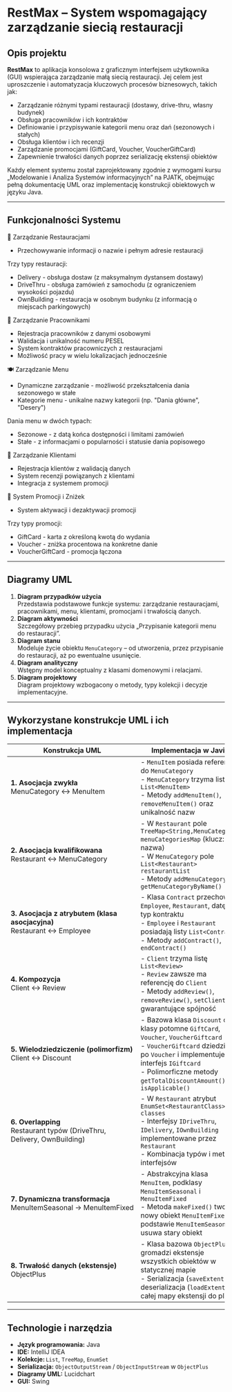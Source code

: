 # RestMax – System wspomagający zarządzanie siecią restauracji

## Opis projektu
**RestMax** to aplikacja konsolowa z graficznym interfejsem użytkownika (GUI) wspierająca zarządzanie małą siecią restauracji. Jej celem jest uproszczenie i automatyzacja kluczowych procesów biznesowych, takich jak:
- Zarządzanie różnymi typami restauracji (dostawy, drive-thru, własny budynek)  
- Obsługa pracowników i ich kontraktów  
- Definiowanie i przypisywanie kategorii menu oraz dań (sezonowych i stałych)  
- Obsługa klientów i ich recenzji  
- Zarządzanie promocjami (GiftCard, Voucher, VoucherGiftCard)  
- Zapewnienie trwałości danych poprzez serializację ekstensji obiektów  

Każdy element systemu został zaprojektowany zgodnie z wymogami kursu „Modelowanie i Analiza Systemów informacyjnych” na PJATK, obejmując pełną dokumentację UML oraz implementację konstrukcji obiektowych w języku Java.

---

## Funkcjonalności Systemu
🏢 Zarządzanie Restauracjami
- Przechowywanie informacji o nazwie i pełnym adresie restauracji

Trzy typy restauracji:
- Delivery - obsługa dostaw (z maksymalnym dystansem dostawy)
- DriveThru - obsługa zamówień z samochodu (z ograniczeniem wysokości pojazdu)
- OwnBuilding - restauracja w osobnym budynku (z informacją o miejscach parkingowych)

👥 Zarządzanie Pracownikami
- Rejestracja pracowników z danymi osobowymi
- Walidacja i unikalność numeru PESEL
- System kontraktów pracowniczych z restauracjami
- Możliwość pracy w wielu lokalizacjach jednocześnie

🍽️ Zarządzanie Menu
- Dynamiczne zarządzanie - możliwość przekształcenia dania sezonowego w stałe
- Kategorie menu - unikalne nazwy kategorii (np. "Dania główne", "Desery")

Dania menu w dwóch typach:
- Sezonowe - z datą końca dostępności i limitami zamówień
- Stałe - z informacjami o popularności i statusie dania popisowego


👤 Zarządzanie Klientami
- Rejestracja klientów z walidacją danych
- System recenzji powiązanych z klientami
- Integracja z systemem promocji

🎫 System Promocji i Zniżek
- System aktywacji i dezaktywacji promocji

Trzy typy promocji:
- GiftCard - karta z określoną kwotą do wydania
- Voucher - zniżka procentowa na konkretne danie
- VoucherGiftCard - promocja łączona

--- 

## Diagramy UML
1. **Diagram przypadków użycia**  
   Przedstawia podstawowe funkcje systemu: zarządzanie restauracjami, pracownikami, menu, klientami, promocjami i trwałością danych.
2. **Diagram aktywności**  
   Szczegółowy przebieg przypadku użycia „Przypisanie kategorii menu do restauracji”.
3. **Diagram stanu**  
   Modeluje życie obiektu `MenuCategory` – od utworzenia, przez przypisanie do restauracji, aż po ewentualne usunięcie.
4. **Diagram analityczny**  
   Wstępny model konceptualny z klasami domenowymi i relacjami.
5. **Diagram projektowy**  
   Diagram projektowy wzbogacony o metody, typy kolekcji i decyzje implementacyjne.
   
--- 

## Wykorzystane konstrukcje UML i ich implementacja

| Konstrukcja UML                              | Implementacja w Javie                                                                                                                                                                     |
|-----------------------------------------------|--------------------------------------------------------------------------------------------------------------------------------------------------------------------------------------------|
| **1. Asocjacja zwykła**<br/>MenuCategory ↔ MenuItem | - `MenuItem` posiada referencję do `MenuCategory` <br/> - `MenuCategory` trzyma listę `List<MenuItem>` <br/> - Metody `addMenuItem()`, `removeMenuItem()` oraz unikalność nazw |
| **2. Asocjacja kwalifikowana**<br/>Restaurant ↔ MenuCategory | - W `Restaurant` pole `TreeMap<String,MenuCategory> menuCategoriesMap` (klucz: nazwa) <br/> - W `MenuCategory` pole `List<Restaurant> restaurantList` <br/> - Metody `addMenuCategory()`, `getMenuCategoryByName()` |
| **3. Asocjacja z atrybutem (klasa asocjacyjna)**<br/>Restaurant ↔ Employee | - Klasa `Contract` przechowuje `Employee`, `Restaurant`, datę i typ kontraktu <br/> - `Employee` i `Restaurant` posiadają listy `List<Contract>` <br/> - Metody `addContract()`, `endContract()` |
| **4. Kompozycja**<br/>Client ↔ Review         | - `Client` trzyma listę `List<Review>` <br/> - `Review` zawsze ma referencję do `Client` <br/> - Metody `addReview()`, `removeReview()`, `setClient()` gwarantujące spójność |
| **5. Wielodziedziczenie (polimorfizm)**<br/>Client ↔ Discount | - Bazowa klasa `Discount` oraz klasy potomne `GiftCard`, `Voucher`, `VoucherGiftcard` <br/> - `VoucherGiftcard` dziedziczy po `Voucher` i implementuje interfejs `IGiftcard` <br/> - Polimorficzne metody `getTotalDiscountAmount()`, `isApplicable()` |
| **6. Overlapping**<br/>Restaurant typów (DriveThru, Delivery, OwnBuilding) | - W `Restaurant` atrybut `EnumSet<RestaurantClass> classes` <br/> - Interfejsy `IDriveThru`, `IDelivery`, `IOwnBuilding` implementowane przez `Restaurant` <br/> - Kombinacja typów i metod z interfejsów |
| **7. Dynamiczna transformacja**<br/>MenuItemSeasonal → MenuItemFixed | - Abstrakcyjna klasa `MenuItem`, podklasy `MenuItemSeasonal` i `MenuItemFixed` <br/> - Metoda `makeFixed()` tworzy nowy obiekt `MenuItemFixed` na podstawie `MenuItemSeasonal` i usuwa stary obiekt |
| **8. Trwałość danych (ekstensje)**<br/>ObjectPlus | - Klasa bazowa `ObjectPlus` gromadzi ekstensje wszystkich obiektów w statycznej mapie <br/> - Serializacja (`saveExtent()`) i deserializacja (`loadExtent()`) całej mapy ekstensji do pliku |

--- 

## Technologie i narzędzia
- **Język programowania:** Java  
- **IDE:** IntelliJ IDEA  
- **Kolekcje:** `List`, `TreeMap`, `EnumSet`  
- **Serializacja:** `ObjectOutputStream` / `ObjectInputStream` w `ObjectPlus`  
- **Diagramy UML:** Lucidchart
- **GUI:** Swing
   

